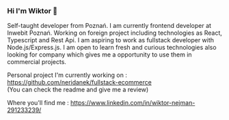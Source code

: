 ### Hi I'm Wiktor 👋

Self-taught developer from Poznań. I am currently frontend developer at Inwebit Poznań. Working on foreign project including technologies as React, Typescript and Rest Api. I am aspiring to work as fullstack developer with Node.js/Express.js. I am open to learn fresh and curious technologies also looking for company which gives me a opportunity to use them in commercial projects.

Personal project I'm currently working on : https://github.com/neridanek/fullstack-ecommerce <br/>
(You can check the readme and give me a review)

Where you'll find me : https://www.linkedin.com/in/wiktor-nejman-291233239/


<!--
**neridanek/neridanek** is a ✨ _special_ ✨ repository because its `README.md` (this file) appears on your GitHub profile.

Here are some ideas to get you started:

- 🔭 I’m currently working on ...
- 🌱 I’m currently learning ...
- 👯 I’m looking to collaborate on ...
- 🤔 I’m looking for help with ...
- 💬 Ask me about ...
- 📫 How to reach me: ...
- 😄 Pronouns: ...
- ⚡ Fun fact: ...
-->
